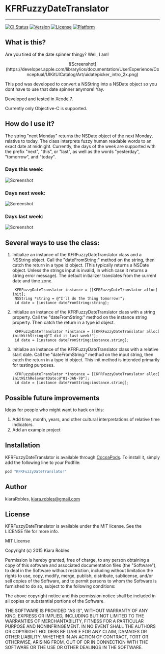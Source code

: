 # KFRFuzzyDateTranslator
---

[![CI Status](http://img.shields.io/travis/kiaraRobles/KFRFuzzyDateTranslator.svg?style=flat)](https://travis-ci.org/kiaraRobles/KFRFuzzyDateTranslator)
[![Version](https://img.shields.io/cocoapods/v/KFRFuzzyDateTranslator.svg?style=flat)](http://cocoapods.org/pods/KFRFuzzyDateTranslator)
[![License](https://img.shields.io/cocoapods/l/KFRFuzzyDateTranslator.svg?style=flat)](http://cocoapods.org/pods/KFRFuzzyDateTranslator)
[![Platform](https://img.shields.io/cocoapods/p/KFRFuzzyDateTranslator.svg?style=flat)](http://cocoapods.org/pods/KFRFuzzyDateTranslator)

## What is this?

Are you tired of the date spinner thingy? Well, I am! 

<center>![Screenshot](https://developer.apple.com/library/ios/documentation/UserExperience/Conceptual/UIKitUICatalog/Art/uidatepicker_intro_2x.png)</center>

This pod was developed to convert a NSString into a NSDate object so you dont have to use that date spinner anymore!
Yay.

Developed and tested in Xcode 7.

Currently only Objective-C is supported.

## How do I use it?
The string "next Monday" returns the NSDate object of the next Monday, relative to today. The class interprets fuzzy human readable words to an exact date at midnight. Currently, the days of the week are supported with the prefix "next", "this", or "last", as well as the words "yesterday", "tomorrow", and "today".

### Days this week:
![Screenshot](http://imgur.com/2bl8bRK.png)

### Days next week:
![Screenshot](http://imgur.com/4S8B91p.png)

### Days last week:
![Screenshot](http://imgur.com/TgSAweE.png)

## Several ways to use the class:
1. Initialize an instance of the KFRFuzzyDateTranslator class and a NSString object. Call the "dateFromString:" method on the string, then catch the return in a type id object. (This typically returns a NSDate object. Unless the strings input is invalid, in which case it returns a string error message). The default initializer translates from the current date and time zone. 

        KFRFuzzyDateTranslator instance = [[KFRFuzzyDateTranslator alloc] init];
        NSString *string = @"I'll do the thing tomorrow!";
        id date = [instance dateFromString:string];

2. Initialize an instance of the KFRFuzzyDateTranslator class with a string property. Call the "dateFromString:" method on the instance string property. Then catch the return in a type id object.

        KFRFuzzyDateTranslator *instance = [[KFRFuzzyDateTranslator alloc] initWithString:@"I did it last week!"];
        id date = [instance dateFromString:instance.string];

3. Initialize an instance of the KFRFuzzyDateTranslator class with a relative start date. Call the "dateFromString:" method on the input string, then catch the return in a type id object. This init method is intended primarily for testing purposes.

        KFRFuzzyDateTranslator *instance = [[KFRFuzzyDateTranslator alloc] initWithRelevantDate:@"01-JAN-70"];
        id date = [instance dateFromString:instance.string];

## Possible future improvements

Ideas for people who might want to hack on this:

1. Add time, month, years, and other cultural interpretations of relative time indicators.
2. Add an example project


## Installation

KFRFuzzyDateTranslator is available through [CocoaPods](http://cocoapods.org). To install
it, simply add the following line to your Podfile:

```ruby
pod "KFRFuzzyDateTranslator"
```

## Author

kiaraRobles, kiara.robles@gmail.com

## License

KFRFuzzyDateTranslator is available under the MIT license. See the LICENSE file for more info.

MIT License

Copyright (c) 2015 Kiara Robles

Permission is hereby granted, free of charge, to any person obtaining a copy of
this software and associated documentation files (the "Software"), to deal in
the Software without restriction, including without limitation the rights to use,
copy, modify, merge, publish, distribute, sublicense, and/or sell copies of the
Software, and to permit persons to whom the Software is furnished to do so,
subject to the following conditions:

The above copyright notice and this permission notice shall be included in all
copies or substantial portions of the Software.

THE SOFTWARE IS PROVIDED "AS IS", WITHOUT WARRANTY OF ANY KIND, EXPRESS OR
IMPLIED, INCLUDING BUT NOT LIMITED TO THE WARRANTIES OF MERCHANTABILITY, FITNESS
FOR A PARTICULAR PURPOSE AND NONINFRINGEMENT. IN NO EVENT SHALL THE AUTHORS OR
COPYRIGHT HOLDERS BE LIABLE FOR ANY CLAIM, DAMAGES OR OTHER LIABILITY, WHETHER
IN AN ACTION OF CONTRACT, TORT OR OTHERWISE, ARISING FROM, OUT OF OR IN
CONNECTION WITH THE SOFTWARE OR THE USE OR OTHER DEALINGS IN THE SOFTWARE.
